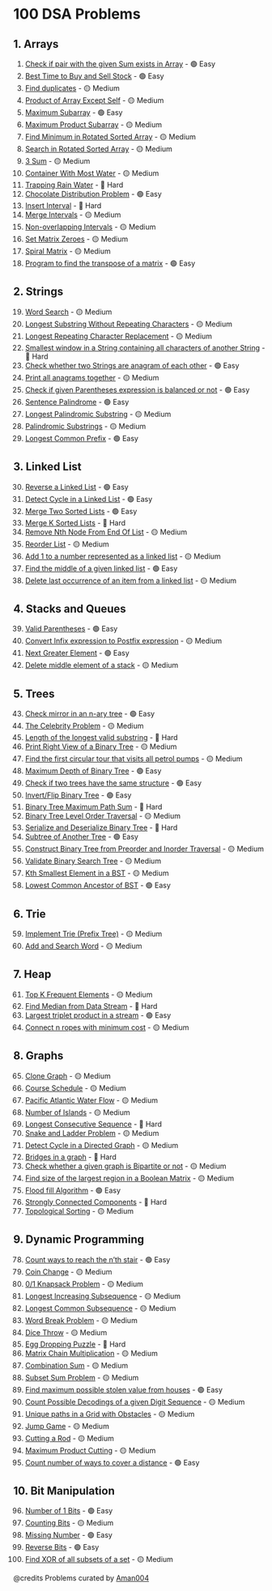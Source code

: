 # 100 DSA Problems

## 1. Arrays

1. [Check if pair with the given Sum exists in Array](https://leetcode.com/problems/two-sum/) - 🟢 Easy
2. [Best Time to Buy and Sell Stock](https://leetcode.com/problems/best-time-to-buy-and-sell-stock/) - 🟢 Easy
3. [Find duplicates](https://leetcode.com/problems/find-all-duplicates-in-an-array/) - 🟡 Medium
4. [Product of Array Except Self](https://leetcode.com/problems/product-of-array-except-self/) - 🟡 Medium
5. [Maximum Subarray](https://leetcode.com/problems/maximum-subarray/) - 🟢 Easy
6. [Maximum Product Subarray](https://leetcode.com/problems/maximum-product-subarray/) - 🟡 Medium
7. [Find Minimum in Rotated Sorted Array](https://leetcode.com/problems/find-minimum-in-rotated-sorted-array/) - 🟡 Medium
8. [Search in Rotated Sorted Array](https://leetcode.com/problems/search-in-rotated-sorted-array/) - 🟡 Medium
9. [3 Sum](https://leetcode.com/problems/3sum/) - 🟡 Medium
10. [Container With Most Water](https://leetcode.com/problems/container-with-most-water/) - 🟡 Medium
11. [Trapping Rain Water](https://leetcode.com/problems/trapping-rain-water/) - 🔴 Hard
12. [Chocolate Distribution Problem](https://leetcode.com/problems/distribute-chocolates/) - 🟢 Easy
13. [Insert Interval](https://leetcode.com/problems/insert-interval/) - 🔴 Hard
14. [Merge Intervals](https://leetcode.com/problems/merge-intervals/) - 🟡 Medium
15. [Non-overlapping Intervals](https://leetcode.com/problems/non-overlapping-intervals/) - 🟡 Medium
16. [Set Matrix Zeroes](https://leetcode.com/problems/set-matrix-zeroes/) - 🟡 Medium
17. [Spiral Matrix](https://leetcode.com/problems/spiral-matrix/) - 🟡 Medium
18. [Program to find the transpose of a matrix](https://leetcode.com/problems/transpose-matrix/) - 🟢 Easy

## 2. Strings

19. [Word Search](https://leetcode.com/problems/word-search/) - 🟡 Medium
20. [Longest Substring Without Repeating Characters](https://leetcode.com/problems/longest-substring-without-repeating-characters/) - 🟡 Medium
21. [Longest Repeating Character Replacement](https://leetcode.com/problems/longest-repeating-character-replacement/) - 🟡 Medium
22. [Smallest window in a String containing all characters of another String](https://leetcode.com/problems/minimum-window-substring/) - 🔴 Hard
23. [Check whether two Strings are anagram of each other](https://leetcode.com/problems/valid-anagram/) - 🟢 Easy
24. [Print all anagrams together](https://leetcode.com/problems/group-anagrams/) - 🟡 Medium
25. [Check if given Parentheses expression is balanced or not](https://leetcode.com/problems/valid-parentheses/) - 🟢 Easy
26. [Sentence Palindrome](https://leetcode.com/problems/valid-palindrome/) - 🟢 Easy
27. [Longest Palindromic Substring](https://leetcode.com/problems/longest-palindromic-substring/) - 🟡 Medium
28. [Palindromic Substrings](https://leetcode.com/problems/palindromic-substrings/) - 🟡 Medium
29. [Longest Common Prefix](https://leetcode.com/problems/longest-common-prefix/) - 🟢 Easy

## 3. Linked List

30. [Reverse a Linked List](https://leetcode.com/problems/reverse-linked-list/) - 🟢 Easy
31. [Detect Cycle in a Linked List](https://leetcode.com/problems/linked-list-cycle/) - 🟢 Easy
32. [Merge Two Sorted Lists](https://leetcode.com/problems/merge-two-sorted-lists/) - 🟢 Easy
33. [Merge K Sorted Lists](https://leetcode.com/problems/merge-k-sorted-lists/) - 🔴 Hard
34. [Remove Nth Node From End Of List](https://leetcode.com/problems/remove-nth-node-from-end-of-list/) - 🟡 Medium
35. [Reorder List](https://leetcode.com/problems/reorder-list/) - 🟡 Medium
36. [Add 1 to a number represented as a linked list](https://leetcode.com/problems/plus-one-linked-list/) - 🟡 Medium
37. [Find the middle of a given linked list](https://leetcode.com/problems/middle-of-the-linked-list/) - 🟢 Easy
38. [Delete last occurrence of an item from a linked list](https://leetcode.com/problems/remove-duplicates-from-sorted-list-ii/) - 🟡 Medium

## 4. Stacks and Queues

39. [Valid Parentheses](https://leetcode.com/problems/valid-parentheses/) - 🟢 Easy
40. [Convert Infix expression to Postfix expression](https://leetcode.com/problems/evaluate-reverse-polish-notation/) - 🟡 Medium
41. [Next Greater Element](https://leetcode.com/problems/next-greater-element-i/) - 🟢 Easy
42. [Delete middle element of a stack](https://leetcode.com/problems/delete-middle-element-of-a-stack/) - 🟡 Medium

## 5. Trees

43. [Check mirror in an n-ary tree](https://leetcode.com/problems/symmetric-tree/) - 🟢 Easy
44. [The Celebrity Problem](https://leetcode.com/problems/find-the-celebrity/) - 🟡 Medium
45. [Length of the longest valid substring](https://leetcode.com/problems/longest-valid-parentheses/) - 🔴 Hard
46. [Print Right View of a Binary Tree](https://leetcode.com/problems/binary-tree-right-side-view/) - 🟡 Medium
47. [Find the first circular tour that visits all petrol pumps](https://leetcode.com/problems/gas-station/) - 🟡 Medium
48. [Maximum Depth of Binary Tree](https://leetcode.com/problems/maximum-depth-of-binary-tree/) - 🟢 Easy
49. [Check if two trees have the same structure](https://leetcode.com/problems/same-tree/) - 🟢 Easy
50. [Invert/Flip Binary Tree](https://leetcode.com/problems/invert-binary-tree/) - 🟢 Easy
51. [Binary Tree Maximum Path Sum](https://leetcode.com/problems/binary-tree-maximum-path-sum/) - 🔴 Hard
52. [Binary Tree Level Order Traversal](https://leetcode.com/problems/binary-tree-level-order-traversal/) - 🟡 Medium
53. [Serialize and Deserialize Binary Tree](https://leetcode.com/problems/serialize-and-deserialize-binary-tree/) - 🔴 Hard
54. [Subtree of Another Tree](https://leetcode.com/problems/subtree-of-another-tree/) - 🟢 Easy
55. [Construct Binary Tree from Preorder and Inorder Traversal](https://leetcode.com/problems/construct-binary-tree-from-preorder-and-inorder-traversal/) - 🟡 Medium
56. [Validate Binary Search Tree](https://leetcode.com/problems/validate-binary-search-tree/) - 🟡 Medium
57. [Kth Smallest Element in a BST](https://leetcode.com/problems/kth-smallest-element-in-a-bst/) - 🟡 Medium
58. [Lowest Common Ancestor of BST](https://leetcode.com/problems/lowest-common-ancestor-of-a-binary-search-tree/) - 🟢 Easy

## 6. Trie

59. [Implement Trie (Prefix Tree)](https://leetcode.com/problems/implement-trie-prefix-tree/) - 🟡 Medium
60. [Add and Search Word](https://leetcode.com/problems/add-and-search-word-data-structure-design/) - 🟡 Medium

## 7. Heap

61. [Top K Frequent Elements](https://leetcode.com/problems/top-k-frequent-elements/) - 🟡 Medium
62. [Find Median from Data Stream](https://leetcode.com/problems/find-median-from-data-stream/) - 🔴 Hard
63. [Largest triplet product in a stream](https://leetcode.com/problems/maximum-product-of-three-numbers/) - 🟢 Easy
64. [Connect n ropes with minimum cost](https://leetcode.com/problems/minimum-cost-to-connect-sticks/) - 🟡 Medium

## 8. Graphs

65. [Clone Graph](https://leetcode.com/problems/clone-graph/) - 🟡 Medium
66. [Course Schedule](https://leetcode.com/problems/course-schedule/) - 🟡 Medium
67. [Pacific Atlantic Water Flow](https://leetcode.com/problems/pacific-atlantic-water-flow/) - 🟡 Medium
68. [Number of Islands](https://leetcode.com/problems/number-of-islands/) - 🟡 Medium
69. [Longest Consecutive Sequence](https://leetcode.com/problems/longest-consecutive-sequence/) - 🔴 Hard
70. [Snake and Ladder Problem](https://leetcode.com/problems/snakes-and-ladders/) - 🟡 Medium
71. [Detect Cycle in a Directed Graph](https://leetcode.com/problems/course-schedule-ii/) - 🟡 Medium
72. [Bridges in a graph](https://leetcode.com/problems/critical-connections-in-a-network/) - 🔴 Hard
73. [Check whether a given graph is Bipartite or not](https://leetcode.com/problems/is-graph-bipartite/) - 🟡 Medium
74. [Find size of the largest region in a Boolean Matrix](https://leetcode.com/problems/maximal-square/) - 🟡 Medium
75. [Flood fill Algorithm](https://leetcode.com/problems/flood-fill/) - 🟢 Easy
76. [Strongly Connected Components](https://leetcode.com/problems/strong-connected-components/) - 🔴 Hard
77. [Topological Sorting](https://leetcode.com/problems/course-schedule/) - 🟡 Medium

## 9. Dynamic Programming

78. [Count ways to reach the n’th stair](https://leetcode.com/problems/climbing-stairs/) - 🟢 Easy
79. [Coin Change](https://leetcode.com/problems/coin-change/) - 🟡 Medium
80. [0/1 Knapsack Problem](https://leetcode.com/problems/coin-change-2/) - 🟡 Medium
81. [Longest Increasing Subsequence](https://leetcode.com/problems/longest-increasing-subsequence/) - 🟡 Medium
82. [Longest Common Subsequence](https://leetcode.com/problems/longest-common-subsequence/) - 🟡 Medium
83. [Word Break Problem](https://leetcode.com/problems/word-break/) - 🟡 Medium
84. [Dice Throw](https://leetcode.com/problems/number-of-dice-rolls-with-target-sum/) - 🟡 Medium
85. [Egg Dropping Puzzle](https://leetcode.com/problems/super-egg-drop/) - 🔴 Hard
86. [Matrix Chain Multiplication](https://leetcode.com/problems/minimum-number-of-multiplications-to-make-two-sequences-increasing/) - 🟡 Medium
87. [Combination Sum](https://leetcode.com/problems/combination-sum/) - 🟡 Medium
88. [Subset Sum Problem](https://leetcode.com/problems/partition-equal-subset-sum/) - 🟡 Medium
89. [Find maximum possible stolen value from houses](https://leetcode.com/problems/house-robber/) - 🟢 Easy
90. [Count Possible Decodings of a given Digit Sequence](https://leetcode.com/problems/decode-ways/) - 🟡 Medium
91. [Unique paths in a Grid with Obstacles](https://leetcode.com/problems/unique-paths-ii/) - 🟡 Medium
92. [Jump Game](https://leetcode.com/problems/jump-game/) - 🟡 Medium
93. [Cutting a Rod](https://leetcode.com/problems/cutting-a-rod/) - 🟡 Medium
94. [Maximum Product Cutting](https://leetcode.com/problems/integer-break/) - 🟡 Medium
95. [Count number of ways to cover a distance](https://leetcode.com/problems/climbing-stairs/) - 🟢 Easy

## 10. Bit Manipulation

96. [Number of 1 Bits](https://leetcode.com/problems/number-of-1-bits/) - 🟢 Easy
97. [Counting Bits](https://leetcode.com/problems/counting-bits/) - 🟡 Medium
98. [Missing Number](https://leetcode.com/problems/missing-number/) - 🟢 Easy
99. [Reverse Bits](https://leetcode.com/problems/reverse-bits/) - 🟢 Easy
100. [Find XOR of all subsets of a set](https://leetcode.com/problems/subsets/) - 🟡 Medium

@credits 
Problems curated by [Aman004](https://github.com/aman0046/TOP-100-DSA-Interview-Questions)